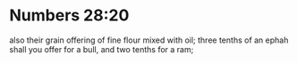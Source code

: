 # Numbers 28:20

also their grain offering of fine flour mixed with oil; three tenths of an ephah shall you offer for a bull, and two tenths for a ram;
